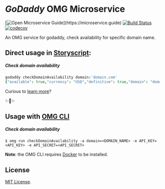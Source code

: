 # _GoDaddy_ OMG Microservice

[![Open Microservice Guide](https://img.shields.io/badge/OMG%20Enabled-👍-green.svg?)](https://microservice.guide)
[![Build Status](https://travis-ci.com/heaptracetechnology/godaddy.svg?branch=master)](https://travis-ci.com/heaptracetechnology/godaddy)
[![codecov](https://codecov.io/gh/heaptracetechnology/godaddy/branch/master/graph/badge.svg)](https://codecov.io/gh/heaptracetechnology/godaddy)


An OMG service for godaddy, check availability for specific domain name.

## Direct usage in [Storyscript](https://storyscript.io/):

##### Check domain availability
```coffee
godaddy checkDomainAvailability domain:'domain.com'
{"available": true,"currency": "USD","definitive": true,"domain": "domain.com"}
```

Curious to [learn more](https://docs.storyscript.io/)?

✨🍰✨

## Usage with [OMG CLI](https://www.npmjs.com/package/omg)

##### Check domain availability
```shell
$ omg run checkDomainAvailability -a domain=<DOMAIN_NAME> -e API_KEY=<API_KEY> -e API_SECRET=<API_SECRET>
```

**Note**: the OMG CLI requires [Docker](https://docs.docker.com/install/) to be installed.

## License
[MIT License](https://github.com/omg-services/godaddy/blob/master/LICENSE).
